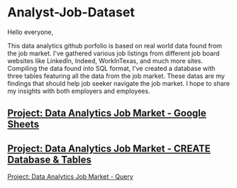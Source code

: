 # Analyst-Job-Dataset

Hello everyone,

This data analytics github porfolio is based on real world data found from the job market. I've gathered various job listings from different job board websites like LinkedIn, Indeed, WorkInTexas, and much more sites. Compiling the data found into SQL format, I've created a database with three tables featuring all the data from the job market. These datas are my findings that should help job seeker navigate the job market. I hope to share my insights with both employers and employees. 




[Project: Data Analytics Job Market - Google Sheets](https://docs.google.com/spreadsheets/d/1p8cdtake38t07ErRhz5fYOtItuZ23IgeSD8Sdozfn34/edit?gid=0#gid=0)
-
[Project: Data Analytics Job Market - CREATE Database & Tables](https://github.com/vovo007/SQL-Analytics-Job-Market-Dataset/blob/main/Create_Database%26Table)
-
[Project: Data Analytics Job Market - Query](https://github.com/vovo007/SQL-Analytics-Job-Market-Dataset/blob/main/Query_Challenger)



